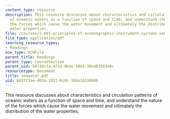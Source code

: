 ```yaml
---
content_type: resource
description: This resource discusses about characteristics and circulation patterns
  of oceanic waters as a function of space and time, and understand the nature of
  the forces which cause the water movement and ultimately the distribution of the
  water properties.
file: /courses/2-693-principles-of-oceanographic-instrument-systems-sensors-and-measurements-13-998-spring-2004/6d3ff3aed03a19216c0c1bba1651060b_seawater.pdf
file_type: application/pdf
learning_resource_types:
- Readings
ocw_type: OCWFile
parent_title: Readings
parent_type: CourseSection
parent_uid: b6730cfa-4722-0b3e-50d3-30aa03593e0c
resourcetype: Document
title: seawater.pdf
uid: 6d3ff3ae-d03a-1921-6c0c-1bba1651060b
---
```

This resource discusses about characteristics and circulation patterns of oceanic waters as a function of space and time, and understand the nature of the forces which cause the water movement and ultimately the distribution of the water properties.

